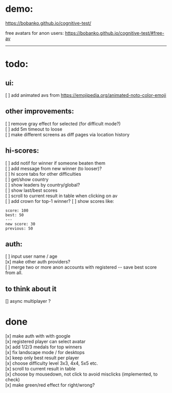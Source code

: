 # demo:

https://bobanko.github.io/cognitive-test/

free avatars for anon users:
https://bobanko.github.io/cognitive-test/#free-av

---

# todo:

## ui:

[ ] add animated avs from https://emojipedia.org/animated-noto-color-emoji

## other improvements:

[ ] remove gray effect for selected (for difficult mode?)  
[ ] add 5m timeout to loose  
[ ] make different screens as diff pages via location history

## hi-scores:

[ ] add notif for winner if someone beaten them  
[ ] add message from new winner (to looser)?  
[ ] hi score tabs for other difficulties  
[ ] get/show country  
[ ] show leaders by country/global?  
[ ] show last/best scores  
[ ] scroll to current result in table when clicking on av  
[ ] add crown for top-1 winner?
[ ] show scores like:

    score: 100
    best: 50
    ---
    new score: 30
    previous: 50

## auth:

[ ] input user name / age  
[x] make other auth providers?  
[ ] merge two or more anon accounts with registered -- save best score from all.

## to think about it

[] async multiplayer ?

# done

[x] make auth with with google  
[x] registered player can select avatar  
[x] add 1/2/3 medals for top winners  
[x] fix landscape mode / for desktops  
[x] keep only best result per player  
[x] choose difficulty level 3x3, 4x4, 5x5 etc.  
[x] scroll to current result in table  
[x] choose by mousedown, not click to avoid misclicks (implemented, to check)  
[x] make green/red effect for right/wrong?
